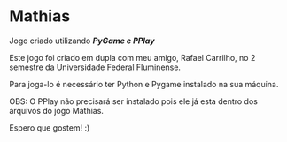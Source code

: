 # Mathias 
 Jogo criado utilizando __*PyGame e PPlay*__
 
 Este jogo foi criado em dupla com meu amigo, Rafael Carrilho, no 2 semestre da Universidade Federal Fluminense.
 
 Para joga-lo é necessário ter Python e Pygame instalado na sua máquina.
 
 OBS: O PPlay não precisará ser instalado pois ele já esta dentro dos arquivos do jogo Mathias.
 
 Espero que gostem! :)
